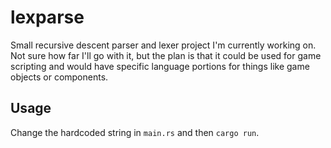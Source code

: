 # lexparse

Small recursive descent parser and lexer project I'm currently working on. Not sure how far I'll go
with it, but the plan is that it could be used for game scripting and would have specific language
portions for things like game objects or components.

## Usage

Change the hardcoded string in `main.rs` and then `cargo run`.
